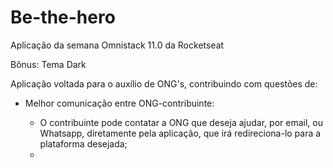 # Be-the-hero

Aplicação da semana Omnistack 11.0 da Rocketseat  

Bônus: Tema Dark  

Aplicação voltada para o auxílio de ONG's, contribuindo com 
questões de:

- Melhor comunicação entre ONG-contribuinte:

  - O contribuinte pode contatar a ONG que deseja ajudar, por email, ou Whatsapp, diretamente pela aplicação, que irá redireciona-lo para a plataforma desejada;
  - 
